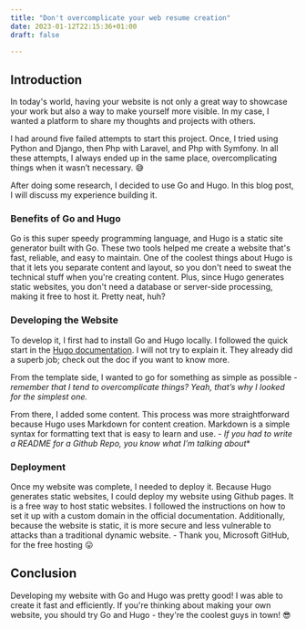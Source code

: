 ```yaml
---
title: "Don't overcomplicate your web resume creation"
date: 2023-01-12T22:15:36+01:00
draft: false

---
```


## Introduction

In today's world, having your website is not only a great way to showcase your work but also a way to make yourself more visible. In my case, I wanted a platform to share my thoughts and projects with others. 

I had around five failed attempts to start this project. Once, I tried using Python and Django, then Php with Laravel, and Php with Symfony. In all these attempts, I always ended up in the same place, overcomplicating things when it wasn’t necessary. 😅 

After doing some research, I decided to use Go and Hugo. In this blog post, I will discuss my experience building it.

### Benefits of Go and Hugo

Go is this super speedy programming language, and Hugo is a static site generator built with Go. These two tools helped me create a website that's fast, reliable, and easy to maintain. One of the coolest things about Hugo is that it lets you separate content and layout, so you don't need to sweat the technical stuff when you're creating content. Plus, since Hugo generates static websites, you don't need a database or server-side processing, making it free to host it. Pretty neat, huh?
### Developing the Website

To develop it, I first had to install Go and Hugo locally. I followed the quick start in the [Hugo documentation](https://gohugo.io/getting-started/quick-start/). I will not try to explain it. They already did a superb job; check out the doc if you want to know more. 

From the template side, I wanted to go for something as simple as possible - *remember that I tend to overcomplicate things? Yeah, that’s why I looked for the simplest one.*  

From there, I added some content. This process was more straightforward because Hugo uses Markdown for content creation. Markdown is a simple syntax for formatting text that is easy to learn and use. - *If you had to write a README for a Github Repo, you know what I’m talking about**

### Deployment

Once my website was complete, I needed to deploy it. Because Hugo generates static websites, I could deploy my website using Github pages. It is a free way to host static websites. I followed the instructions on how to set it up with a custom domain in the official documentation. Additionally, because the website is static, it is more secure and less vulnerable to attacks than a traditional dynamic website. - Thank you, Microsoft GitHub, for the free hosting 😛
## Conclusion

Developing my website with Go and Hugo was pretty good! I was able to create it fast and efficiently. If you're thinking about making your own website, you should try Go and Hugo - they're the coolest guys in town! 😎